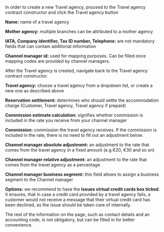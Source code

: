 In order to create a new Travel agency, proceed to the Travel agency contract constructor and click the Travel agency button
 
**Name:** name of a travel agency
 
**Mother agency:** multiple branches can be attributed to a mother agency
 
**IATA, Company identifier, Tax ID number, Telephone:** are not mandatory fields that can contain additional information 
 
**Channel manager id:** used for mapping purposes. Can be filled once mapping codes are provided by channel managers.
 
After the Travel agency is created, navigate back to the Travel agency contract constructor. 
 
**Travel agency:** choose a travel agency from a dropdown list, or create a new one as described above
 
**Reservation settlement:** determines who should settle the accommodation charge (Customer, Travel agency, Travel agency if prepaid)
 
**Commission estimate calculation:** signifies whether commission is included in the rate you receive from your channel manager
 
**Commission:** commission the travel agency receives. If the commission is included in the rate, there is no need to fill out an adjustment below. 
 
**Channel manager absolute adjustment:** an adjustment to the rate that comes from the travel agency in a fixed amount (e.g.€20, €30 and so on)
 
**Channel manager relative adjustment:** an adjustment to the rate that comes from the travel agency as a percentage
 
**Channel manager business segment:** this field allows to assign a business segment to the Channel manager
 
**Options:** we recommend to have the **Issues virtual credit cards box ticked**. It ensures, that in case a credit card provided by a travel agency fails, a customer would not receive a message that their virtual credit card has been declined, as the issue should be taken care of internally. 
 
The rest of the information on the page, such as contact details and an accounting code, is not obligatory, but can be filled in for better convenience. 
